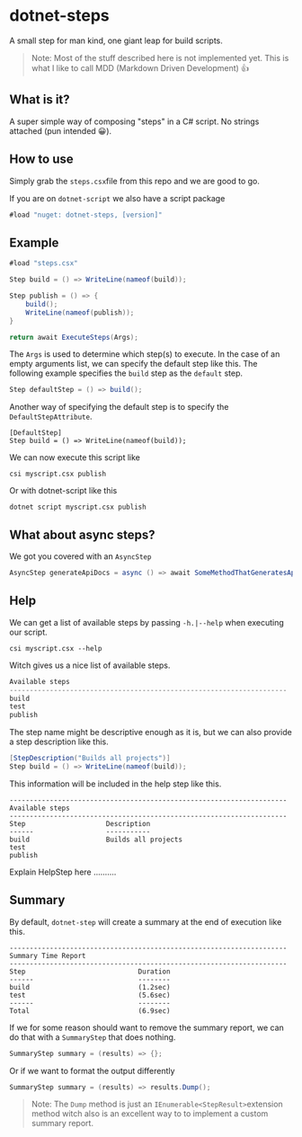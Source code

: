 # dotnet-steps

A small step for man kind, one giant leap for build scripts.

> Note: Most of the stuff described here is not implemented yet. This is what I like to call MDD (Markdown Driven Development) 👍

## What is it?

A super simple way of composing "steps" in a C# script. No strings attached (pun intended 😀).

## How to use

Simply grab the `steps.csx`file from this repo and we are good to go.

If you are on `dotnet-script` we also have a script package 

```c#
#load "nuget: dotnet-steps, [version]"
```



## Example

```c#
#load "steps.csx"

Step build = () => WriteLine(nameof(build));

Step publish = () => {
    build();
    WriteLine(nameof(publish));
}

return await ExecuteSteps(Args);
```

The `Args` is used to determine which step(s) to execute. In the case of an empty arguments list, we can specify the default step like this. The following example specifies the `build` step as the `default` step. 

```C#
Step defaultStep = () => build();
```

Another way of specifying the default step is to specify the `DefaultStepAttribute`.

```
[DefaultStep]
Step build = () => WriteLine(nameof(build));
```



We can now execute this script like

```shell
csi myscript.csx publish
```

Or with dotnet-script like this

```shell
dotnet script myscript.csx publish
```



## What about async steps?

We got you covered with an `AsyncStep`

```c#
AsyncStep generateApiDocs = async () => await SomeMethodThatGeneratesApiDocs() 
```

## Help

We can get a list of available steps by passing `-h.|--help` when executing our script.

```shell
csi myscript.csx --help
```

Witch gives us a nice list of available steps.

```c#
Available steps
---------------------------------------------------------------------
build
test
publish
```

The step name might be descriptive enough as it is, but we can also provide a step description like this. 

```c#
[StepDescription("Builds all projects")]
Step build = () => WriteLine(nameof(build));
```

This information will be included in the help step like this. 

```
---------------------------------------------------------------------
Available steps
---------------------------------------------------------------------
Step					Description
------					-----------
build					Builds all projects
test
publish
```

Explain HelpStep here ……....



## Summary

By default, `dotnet-step` will create a summary at the end of execution like this.

```shell
---------------------------------------------------------------------
Summary Time Report
---------------------------------------------------------------------
Step							Duration
------							--------
build							(1.2sec)
test							(5.6sec)
------							--------
Total							(6.9sec)
```

If we for some reason should want to remove the summary report, we can do that with a `SummaryStep` that does nothing.

```c#
SummaryStep summary = (results) => {};
```

Or if we want to format the output differently

```C#
SummaryStep summary = (results) => results.Dump(); 
```

> Note: The `Dump` method is just an `IEnumerable<StepResult>`extension method witch also is an excellent way to to implement a custom summary report. 



